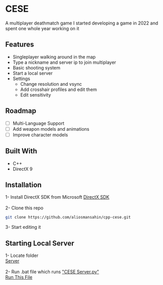 # CESE
A multiplayer deathmatch game I started developing a game in 2022 and spent one whole year working on it

## Features
* Singleplayer walking around in the map
* Type a nickname and server ip to join multiplayer
* Basic shooting system
* Start a local server
* Settings
  * Change resolution and vsync
  * Add crosshair profiles and edit them
  * Edit sensitivity

## Roadmap
- [ ] Multi-Language Support
- [ ] Add weapon models and animations
- [ ] Improve character models

## Built With
* C++
* DirectX 9

## Installation
1- Install DirectX SDK from Microsoft
  [DirectX SDK][directx-sdk-url] <br><br>
2- Clone this repo
```sh
git clone https://github.com/aliosmansahin/cpp-cese.git
```
3- Start editing it

## Starting Local Server
1- Locate folder <br>
  [Server][server-folder-url] <br><br>
2- Run .bat file which runs ["CESE Server.py"][server-file-url] <br>
  [Run This File][run-start-server-url] <br><br>




<!-- LINKS -->
[directx-sdk-url]: https://www.microsoft.com/en-us/download/details.aspx?id=6812
[server-folder-url]: https://github.com/aliosmansahin/cpp-cese/tree/bcab67358a5f3a1c342d77c3303e20d70d4d0a00/Server
[run-start-server-url]: https://github.com/aliosmansahin/cpp-cese/blob/bcab67358a5f3a1c342d77c3303e20d70d4d0a00/Server/Sunucuyu%20Baslat.bat
[server-file-url]: https://github.com/aliosmansahin/cpp-cese/blob/bcab67358a5f3a1c342d77c3303e20d70d4d0a00/Server/CESE%20Server.py


